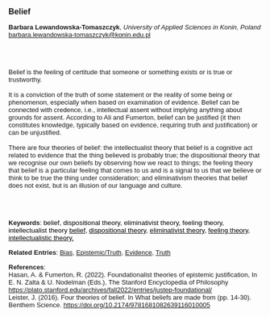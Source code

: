 <!DOCTYPE html><html lang="en"><head><title="Belief"></head>
<body><p><font face="Poppins, Calibri, sans-serif" size="3"><b>Belief</b></font></p>
<p><font face="Poppins, Calibri, sans-serif" size="2"><b>Barbara Lewandowska-Tomaszczyk</b>, <i>University of Applied Sciences in Konin, Poland</i><br><a href="mailto:barbara.lewandowska-tomaszczyk@konin.edu.pl" target="blank">barbara.lewandowska-tomaszczyk@konin.edu.pl</a></font></p>
<p><font face="Poppins, Calibri, sans-serif" size="2"><br><br><br>Belief is the feeling of certitude that someone or something exists or is true or trustworthy.<br><br>It is a conviction of the truth of some statement or the reality of some being or phenomenon, especially when based on examination of evidence. Belief can be connected with credence, i.e., intellectual assent without implying anything about grounds for assent. According to Ali and Fumerton, belief can be justified (it then constitutes knowledge, typically based on evidence, requiring truth and justification) or can be unjustified.  <br><br>There are four theories of belief: the intellectualist theory that belief is a cognitive act related to evidence that the thing believed is probably true; the dispositional theory that we recognise our own beliefs by observing how we react to things; the feeling theory that belief is a particular feeling that comes to us and is a signal to us that we believe or think to be true the thing under consideration; and eliminativism theories that belief does not exist, but is an illusion of our language and culture.<br><br><br><br></font></p>
<p><font face="Poppins, Calibri, sans-serif" size="2"><b>Keywords</b>: </font></font></span></font><font color="#000000"><span style="text-decoration: none"><font face="calibri, sans-serif"><font size="2" style="font-size: 10pt">b</font></font></span></font><font color="#000000"><span style="text-decoration: none"><font face="calibri, sans-serif"><font size="2" style="font-size: 10pt">elief, dispositional theory, eliminativist theory, feeling theory, intellectualist theory </font></font></span></font><font color="#0563c1"><a href="https://benthamscience.com/public/search?searchvalue=belief" target="https://benthamscience.com/public/search?searchvalue=belief"><font color="#000000"><span style="text-decoration: none"><font face="calibri, sans-serif"><font size="2" style="font-size: 10pt">belief</font></font></span></font></a></font><font color="#000000"><span style="text-decoration: none"><font face="calibri, sans-serif"><font size="2" style="font-size: 10pt">, </font></font></span></font><font color="#0563c1"><a href="https://benthamscience.com/public/search?searchvalue=%20dispositional%20theory" target="https://benthamscience.com/public/search?searchvalue=%20dispositional%20theory"><font color="#000000"><span style="text-decoration: none"><font face="calibri, sans-serif"><font size="2" style="font-size: 10pt">dispositional theory</font></font></span></font></a></font><font color="#000000"><span style="text-decoration: none"><font face="calibri, sans-serif"><font size="2" style="font-size: 10pt">, </font></font></span></font><font color="#0563c1"><a href="https://benthamscience.com/public/search?searchvalue=%20eliminativist%20theory" target="https://benthamscience.com/public/search?searchvalue=%20eliminativist%20theory"><font color="#000000"><span style="text-decoration: none"><font face="calibri, sans-serif"><font size="2" style="font-size: 10pt">eliminativist theory</font></font></span></font></a></font><font color="#000000"><span style="text-decoration: none"><font face="calibri, sans-serif"><font size="2" style="font-size: 10pt">, </font></font></span></font><font color="#0563c1"><a href="https://benthamscience.com/public/search?searchvalue=%20feeling%20theory" target="https://benthamscience.com/public/search?searchvalue=%20feeling%20theory"><font color="#000000"><span style="text-decoration: none"><font face="calibri, sans-serif"><font size="2" style="font-size: 10pt">feeling theory</font></font></span></font></a></font><font color="#000000"><span style="text-decoration: none"><font face="calibri, sans-serif"><font size="2" style="font-size: 10pt">, </font></font></span></font><font color="#0563c1"><a href="https://benthamscience.com/public/search?searchvalue=intellectualistic%20theory." target="https://benthamscience.com/public/search?searchvalue=intellectualistic%20theory."><font color="#000000"><span style="text-decoration: none"><font face="calibri, sans-serif"><font size="2" style="font-size: 10pt">intellectualistic theory.</font></font></span></font></a></font></font></p>
<p><font face="Poppins, Calibri, sans-serif" size="2"><b>Related Entries</b>: <a href="./bias.html">Bias</a>, <a href="./epistemic-truth.html">Epistemic/Truth</a>, <a href="./evidence.html">Evidence</a>, <a href="./truth.html">Truth</a></font></p>
<p><font face="Poppins, Calibri, sans-serif" size="2"><b>References</b>:<br>Hasan, A. &amp; Fumerton, R. (2022). Foundationalist theories of epistemic justification, In E. N. Zalta &amp; U. Nodelman (Eds.), The Stanford Encyclopedia of Philosophy <a href="https://plato.stanford.edu/archives/fall2022/entries/justep-foundational/" target="_blank">https://plato.stanford.edu/archives/fall2022/entries/justep-foundational/</a><br>Leister, J. (2016). Four theories of belief. In What beliefs are made from (pp. 14-30). Benthem Science. <a href="https://doi.org/10.2174/9781681082639116010005" target="_blank">https://doi.org/10.2174/9781681082639116010005</a></font></p>
</body>